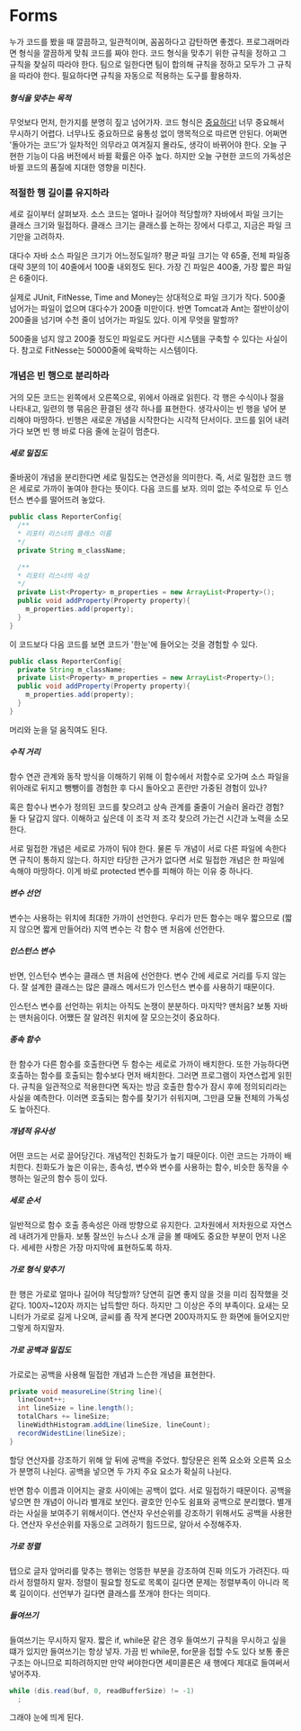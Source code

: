 # Forms



누가 코드를 봤을 때 깔끔하고, 일관적이며, 꼼꼼하다고 감탄하면 좋겠다. 프로그래머라면 형식을 깔끔하게 맞춰 코드를 짜야 한다. 코드 형식을 맞추기 위한 규칙을 정하고 그 규칙을 찾실히 따라야 한다. 팀으로 일한다면 팀이 합의해 규칙을 정하고 모두가 그 규칙을 따라야 한다. 필요하다면 규칙을 자동으로 적용하는 도구를 활용하자.



##### 형식을 맞추는 목적

무엇보다 먼저, 한가지를 분명히 짚고 넘어가자. 코드 형식은 <u>중요하다!</u> 너무 중요해서 무시하기 어렵다. 너무나도 중요하므로 융통성 없이 맹목적으로 따르면 안된다. 어쩌면 '돌아가는 코드'가 일차적인 의무라고 여겨질지 몰라도, 생각이 바뀌어야 한다. 오늘 구현한 기능이 다음 버전에서 바뀔 확률은 아주 높다. 하지만 오늘 구현한 코드의 가독성은 바뀔 코드의 품질에 지대한 영향을 미친다.



### 적절한 행 길이를 유지하라

세로 길이부터 살펴보자. 소스 코드는 얼마나 길어야 적당할까? 자바에서 파일 크기는 클래스 크기와 밀접하다. 클래스 크기는 클래스를 논하는 장에서 다루고, 지금은 파일 크기만을 고려하자.

대다수 자바 소스 파일은 크기가 어느정도일까? 평균 파일 크기는 약 65줄, 전체 파일중 대략 3분의 1이 40줄에서 100줄 내외정도 된다. 가장 긴 파일은 400줄, 가장 짧은 파일은 6줄이다.

실제로 JUnit, FitNesse, Time and Money는 상대적으로 파일 크기가 작다. 500줄 넘어가는 파일이 없으며 대다수가 200줄 미만이다. 반면 Tomcat과 Ant는 절반이상이 200줄을 넘기며 수천 줄이 넘어가는 파일도 있다. 이게 무엇을 말할까?

500줄을 넘지 않고 200줄 정도인 파일로도 커다란 시스템을 구축할 수 있다는 사실이다. 참고로 FitNesse는 50000줄에 육박하는 시스템이다.



### 개념은 빈 행으로 분리하라

거의 모든 코드는 왼쪽에서 오른쪽으로, 위에서 아래로 읽힌다. 각 행은 수식이나 절을 나타내고, 일련의 행 묶음은 환결된 생각 하나를 표현한다. 생각사이는 빈 행을 넣어 분리해야 마땅하다. 빈행은 새로운 개념을 시작한다는 시각적 단서이다. 코드를 읽어 내려가다 보면 빈 행 바로 다음 줄에 눈길이 멈춘다.



##### 세로 밀집도

줄바꿈이 개념을 분리한다면 세로 밀집도는 연관성을 의미한다. 즉, 서로 밀접한 코드 행은 세로로 가까이 놓여야 한다는 뜻이다. 다음 코드를 보자. 의미 없는 주석으로 두 인스턴스 변수를 떨어뜨려 놓았다.

```java
public class ReporterConfig{
  /**
  * 리포터 리스너의 클래스 이름
  */
  private String m_className;
  
  /**
  * 리포터 리스너의 속성
  */
  private List<Property> m_properties = new ArrayList<Property>();
  public void addProperty(Property property){
    m_properties.add(property);
  }
}
```

이 코드보다 다음 코드를 보면 코드가 '한눈'에 들어오는 것을 경험할 수 있다.

```java
public class ReporterConfig{
  private String m_className;
  private List<Property> m_properties = new ArrayList<Property>();
  public void addProperty(Property property){
    m_properties.add(property);
  }
}
```

머리와 눈을 덜 움직여도 된다.



##### 수직 거리

함수 연관 관계와 동작 방식을 이해하기 위해 이 함수에서 저함수로 오가며 소스 파일을 위아래로 뒤지고 뺑뺑이를 경험한 후 다시 돌아오고 혼란만 가중된 경험이 있나?

혹은 함수나 변수가 정의된 코드를 찾으려고 상속 관계를 줄줄이 거슬러 올라간 경험? 둘 다 달갑지 않다. 이해하고 싶은데 이 조각 저 조각 찾으려 가는건 시간과 노력을 소모한다.

서로 밀접한 개념은 세로로 가까이 둬야 한다. 물론 두 개념이 서로 다른 파일에 속한다면 규칙이 통하지 않는다. 하지만 타당한 근거가 없다면 서로 밀접한 개념은 한 파일에 속해야 마땅하다. 이게 바로 protected 변수를 피해야 하는 이유 중 하나다.



##### 변수 선언

변수는 사용하는 위치에 최대한 가까이 선언한다. 우리가 만든 함수는 매우 짧으므로 (짧지 않으면 짧게 만들어라) 지역 변수는 각 함수 맨 처음에 선언한다.



##### 인스턴스 변수

반면, 인스턴수 변수는 클래스 맨 처음에 선언한다. 변수 간에 세로로 거리를 두지 않는다. 잘 설계한 클래스는 많은 클래스 메서드가 인스턴스 변수를 사용하기 때문이다.

인스턴스 변수를 선언하는 위치는 아직도 논쟁이 분분하다. 마지막? 맨처음? 보통 자바는 맨처음이다. 어쨌든 잘 알려진 위치에 잘 모으는것이 중요하다.



##### 종속 함수

한 함수가 다른 함수를 호출한다면 두 함수는 세로로 가까이 배치한다. 또한 가능하다면 호출하는 함수를 호출되는 함수보다 먼저 배치한다. 그러면 프로그램이 자연스럽게 읽힌다. 규칙을 일관적으로 적용한다면 독자는 방금 호출한 함수가 잠시 후에 정의되리라는 사실을 예측한다. 이러면 호출되는 함수를 찾기가 쉬워지며, 그만큼 모듈 전체의 가독성도 높아진다.



##### 개념적 유사성

어떤 코드는 서로 끌어당긴다. 개념적인 친화도가 높기 때문이다. 이런 코드는 가까이 배치한다. 친화도가 높은 이유는, 종속성, 변수와 변수를 사용하는 함수, 비슷한 동작을 수행하는 일군의 함수 등이 있다.



##### 세로 순서

일반적으로 함수 호출 종속성은 아래 방향으로 유지한다. 고차원에서 저차원으로 자연스레 내려가게 만들자. 보통 잘쓰인 뉴스나 소개 글을 볼 때에도 중요한 부분이 먼저 나온다. 세세한 사항은 가장 마지막에 표현하도록 하자.



##### 가로 형식 맞추기

한 행은 가로로 얼마나 길어야 적당할까? 당연히 길면 좋지 않을 것을 미리 짐작했을 것 같다. 100자~120자 까지는 납득할만 하다. 하지만 그 이상은 주의 부족이다. 요새는 모니터가 가로로 길게 나오며, 글씨를 좀 작게 본다면 200자까지도 한 화면에 들어오지만 그렇게 하지말자.



##### 가로 공백과 밀집도

가로로는 공백을 사용해 밀접한 개념과 느슨한 개념을 표현한다.

```java
private void measureLine(String line){
  lineCount++;
  int lineSize = line.length();
  totalChars += lineSize;
  lineWidthHistogram.addLine(lineSize, lineCount);
  recordWidestLine(lineSize);
}
```

할당 연산자를 강조하기 위해 앞 뒤에 공백을 주었다. 할당문은 왼쪽 요소와 오른쪽 요소가 분명히 나뉜다. 공백을 넣으면 두 가지 주요 요소가 확실히 나뉜다.

반면 함수 이름과 이어지는 괄호 사이에는 공백이 없다. 서로 밀접하기 때문이다. 공백을 넣으면 한 개념이 아니라 별개로 보인다. 괄호안 인수도 쉼표와 공백으로 분리했다. 별개라는 사실을 보여주기 위해서이다. 연산자 우선순위를 강조하기 위해서도 공백을 사용한다. 연산자 우선순위를 자동으로 고려하기 힘드므로, 알아서 수정해주자.



##### 가로 정렬

탭으로 글자 앞머리를 맞추는 행위는 엉뚱한 부분을 강조하여 진짜 의도가 가려진다. 따라서 정렬하지 말자. 정렬이 필요할 정도로 목록이 길다면 문제는 정렬부족이 아니라 목록 길이이다. 선언부가 길다면 클래스를 쪼개야 한다는 의미다.



##### 들여쓰기

들여쓰기는 무시하지 말자. 짧은 if, while문 같은 경우 들여쓰기 규칙을 무시하고 싶을 떄가 있지만 들여쓰기는 항상 넣자. 가끔 빈 while문, for문을 접할 수도 있다 보통 좋은 구조는 아니므로 피하려하지만 만약 써야한다면 세미콜론은 새 행에다 제대로 들여써서 넣어주자.

```java
while (dis.read(buf, 0, readBufferSize) != -1)
  ;
```

그래야 눈에 띄게 된다.
